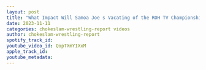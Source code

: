 ```yaml
---
layout: post
title: "What Impact Will Samoa Joe s Vacating of the ROH TV Championship Have on the Promotion? Ep#169"
date: 2023-11-11
categories: chokeslam-wrestling-report videos
author: chokeslam-wrestling-report
spotify_track_id: 
youtube_video_id: QopTXmYIXxM
apple_track_id: 
youtube_metadata: 
---
```

